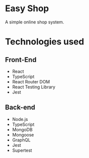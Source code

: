 # Easy Shop
A simple online shop system.

# Technologies used
## Front-End
- React
- TypeScript
- React Router DOM
- React Testing Library
- Jest

## Back-end
- Node.js
- TypeScript
- MongoDB
- Mongoose
- GraphQL
- Jest
- Supertest